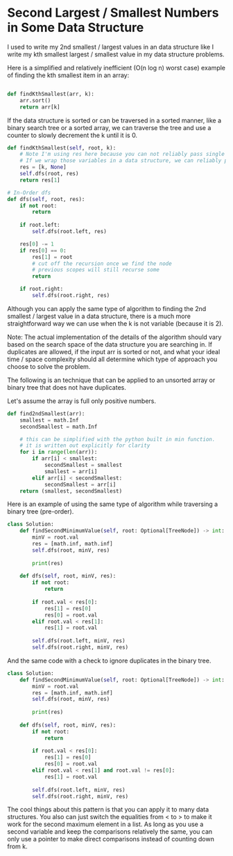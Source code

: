 # Second Largest / Smallest Numbers in Some Data Structure

I used to write my 2nd smallest / largest values in an data structure like I write my kth smallest largest / smallest value in my data structure problems.

Here is a simplified and relatively inefficient (O(n log n) worst case) example of finding the kth smallest item in an array:
```python

def findKthSmallest(arr, k):
    arr.sort()
    return arr[k]
```

If the data structure is sorted or can be traversed in a sorted manner, like a binary search tree or a sorted array, we can traverse the tree and use a counter to slowly decrement the k until it is 0.

```python
def findKthSmallest(self, root, k):
    # Note I'm using res here because you can not reliably pass single variables into functions that have shared memory.
    # If we wrap those variables in a data structure, we can reliably pass the reference and keep a persistent structure. 
    res = [k, None]
    self.dfs(root, res)
    return res[1]

# In-Order dfs
def dfs(self, root, res):
    if not root:
        return
    
    if root.left:
        self.dfs(root.left, res)

    res[0] -= 1
    if res[0] == 0:
        res[1] = root
        # cut off the recursion once we find the node
        # previous scopes will still recurse some
        return

    if root.right:
        self.dfs(root.right, res)

```

Although you can apply the same type of algorithm to finding the 2nd smallest / largest value in a data structure, there is a much more straightforward way we can use when the k is not variable (because it is 2).

Note: The actual implementation of the details of the algorithm should vary based on the search space of the data structure you are searching in.  If duplicates are allowed, if the input arr is sorted or not, and what your ideal time / space complexity should all determine which type of approach you choose to solve the problem.

The following is an technique that can be applied to an unsorted array or binary tree that does not have duplicates.

Let's assume the array is full only positive numbers.

```python
def find2ndSmallest(arr):
    smallest = math.Inf
    secondSmallest = math.Inf

    # this can be simplified with the python built in min function.
    # it is written out explicitly for clarity
    for i in range(len(arr)):
        if arr[i] < smallest:
            secondSmallest = smallest
            smallest = arr[i]
        elif arr[i] < secondSmallest:
            secondSmallest = arr[i]
    return (smallest, secondSmallest)
```

Here is an example of using the same type of algorithm while traversing a binary tree (pre-order).

```python
class Solution:
    def findSecondMinimumValue(self, root: Optional[TreeNode]) -> int:
        minV = root.val
        res = [math.inf, math.inf]
        self.dfs(root, minV, res)
        
        print(res)
        
    def dfs(self, root, minV, res):
        if not root:
            return
        
        if root.val < res[0]:
            res[1] = res[0]
            res[0] = root.val
        elif root.val < res[1]:
            res[1] = root.val
        
        self.dfs(root.left, minV, res)
        self.dfs(root.right, minV, res)
```

And the same code with a check to ignore duplicates in the binary tree.

```python
class Solution:
    def findSecondMinimumValue(self, root: Optional[TreeNode]) -> int:
        minV = root.val
        res = [math.inf, math.inf]
        self.dfs(root, minV, res)
        
        print(res)
        
    def dfs(self, root, minV, res):
        if not root:
            return
        
        if root.val < res[0]:
            res[1] = res[0]
            res[0] = root.val
        elif root.val < res[1] and root.val != res[0]:
            res[1] = root.val
        
        self.dfs(root.left, minV, res)
        self.dfs(root.right, minV, res)
```

The cool things about this pattern is that you can apply it to many data structures.
You also can just switch the equalities from < to > to make it work for the second maximum element in a list.
As long as you use a second variable and keep the comparisons relatively the same, you can only use a pointer to make direct comparisons instead of counting down from k.